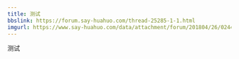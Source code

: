```yaml
---
title: 测试
bbslink: https://forum.say-huahuo.com/thread-25285-1-1.html
imgurl: https://www.say-huahuo.com/data/attachment/forum/201804/26/024449offw8t6wwfzbftzu.jpg
---
```


测试<!--more-->
